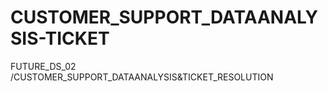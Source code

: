 # CUSTOMER_SUPPORT_DATAANALYSIS-TICKET
FUTURE_DS_02 /CUSTOMER_SUPPORT_DATAANALYSIS&amp;TICKET_RESOLUTION
